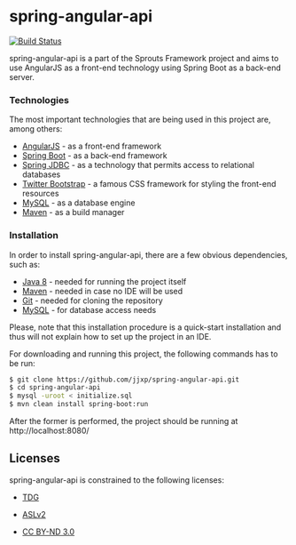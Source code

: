 # spring-angular-api

[![Build Status](https://travis-ci.org/jjxp/spring-angular-api.svg?branch=master)](https://travis-ci.org/jjxp/spring-angular-api)

spring-angular-api is a part of the Sprouts Framework project and aims to use AngularJS as a front-end technology using Spring Boot as a back-end server.

### Technologies

The most important technologies that are being used in this project are, among others:

* [AngularJS] - as a front-end framework
* [Spring Boot] - as a back-end framework
* [Spring JDBC] - as a technology that permits access to relational databases
* [Twitter Bootstrap] - a famous CSS framework for styling the front-end resources
* [MySQL] - as a database engine
* [Maven] - as a build manager

### Installation

In order to install spring-angular-api, there are a few obvious dependencies, such as:

* [Java 8] - needed for running the project itself
* [Maven] - needed in case no IDE will be used
* [Git] - needed for cloning the repository
* [MySQL] - for database access needs

Please, note that this installation procedure is a quick-start installation and thus will not explain how to set up the project in an IDE.

For downloading and running this project, the following commands has to be run:

```sh
$ git clone https://github.com/jjxp/spring-angular-api.git
$ cd spring-angular-api
$ mysql -uroot < initialize.sql
$ mvn clean install spring-boot:run
```
After the former is performed, the project should be running at http://localhost:8080/

Licenses
----
spring-angular-api is constrained to the following licenses:
* [TDG]
* [ASLv2]
* [CC BY-ND 3.0]

   [TDG]: <http://www.tdg-seville.info/License.html>
   [ASLv2]: <https://www.apache.org/licenses/LICENSE-2.0>
   [CC BY-ND 3.0]: <https://creativecommons.org/licenses/by-nd/3.0/>
   [Spring Boot]: <https://projects.spring.io/spring-boot/>
   [Spring JDBC]: <https://docs.spring.io/spring/docs/current/spring-framework-reference/html/jdbc.html>
   [MySQL]: <https://www.mysql.com/>
   [Maven]: <https://maven.apache.org/>
   [Java 8]: <https://www.java.com/>
   [Twitter Bootstrap]: <http://twitter.github.com/bootstrap/>
   [Git]: <https://git-scm.com/>
   [AngularJS]: <http://angularjs.org>
